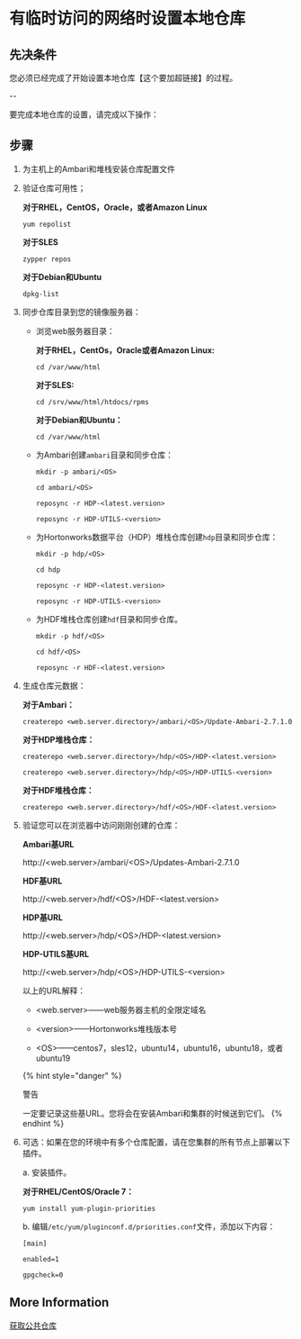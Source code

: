 # 有临时访问的网络时设置本地仓库

## 先决条件

您必须已经完成了开始设置本地仓库【这个要加超链接】的过程。

--

要完成本地仓库的设置，请完成以下操作：

## 步骤

1. 为主机上的Ambari和堆栈安装仓库配置文件

2. 验证仓库可用性；

   **对于RHEL，CentOS，Oracle，或者Amazon Linux**

   ```shell
   yum repolist
   ```

   **对于SLES**

   ```shell
   zypper repos
   ```

   **对于Debian和Ubuntu**

   ```shell
   dpkg-list
   ```

3. 同步仓库目录到您的镜像服务器：

   - 浏览web服务器目录：

     **对于RHEL，CentOs，Oracle或者Amazon Linux:**

     ```shell
     cd /var/www/html
     ```

     **对于SLES:**

     ```shell
     cd /srv/www/html/htdocs/rpms
     ```

     **对于Debian和Ubuntu：**

     ```shell
     cd /var/www/html
     ```

   - 为Ambari创建`ambari`目录和同步仓库：

     ```shell
     mkdir -p ambari/<OS>
     ```

     ```shell
     cd ambari/<OS>
     ```

     ```shell
     reposync -r HDP-<latest.version>
     ```

     ```shell
     reposync -r HDP-UTILS-<version>
     ```

   - 为Hortonworks数据平台（HDP）堆栈仓库创建`hdp`目录和同步仓库：

     ```shell
     mkdir -p hdp/<OS>
     ```

     ```shell
     cd hdp
     ```

     ```shell
     reposync -r HDP-<latest.version>
     ```

     ```shell
     reposync -r HDP-UTILS-<version>
     ```

   - 为HDF堆栈仓库创建`hdf`目录和同步仓库。

     ```shell
     mkdir -p hdf/<OS>
     ```

     ```shell
     cd hdf/<OS>
     ```

     ```shell
     reposync -r HDF-<latest.version>
     ```

4. 生成仓库元数据：

   **对于Ambari：**

   ```shell
   createrepo <web.server.directory>/ambari/<OS>/Update-Ambari-2.7.1.0
   ```

   **对于HDP堆栈仓库：**

   ```shell
   createrepo <web.server.directory>/hdp/<OS>/HDP-<latest.version>
   ```

   ```shell
   createrepo <web.server.directory>/hdp/<OS>/HDP-UTILS-<version>
   ```

   **对于HDF堆栈仓库：**

   ```shell
   createrepo <web.server.directory>/hdf/<OS>/HDF-<latest.version>
   ```

5. 验证您可以在浏览器中访问刚刚创建的仓库：

    **Ambari基URL**

    http://<web.server&gt;/ambari/<OS&gt;/Updates-Ambari-2.7.1.0

    **HDF基URL**

    http://<web.server&gt;/hdf/<OS&gt;/HDF-<latest.version&gt;

    **HDP基URL**

    http://<web.server&gt;/hdp/<OS&gt;/HDP-<latest.version&gt;

    **HDP-UTILS基URL**

    http://<web.server&gt;/hdp/<OS&gt;/HDP-UTILS-<version&gt;

   以上的URL解释：

   - <web.server&gt;——web服务器主机的全限定域名

   - <version&gt;——Hortonworks堆栈版本号

   - <OS&gt;——centos7，sles12，ubuntu14，ubuntu16，ubuntu18，或者ubuntu19

   {% hint style="danger" %}

   警告

   一定要记录这些基URL。您将会在安装Ambari和集群的时候送到它们。
   {% endhint %}

6. 可选：如果在您的环境中有多个仓库配置，请在您集群的所有节点上部署以下插件。

   a. 安装插件。

   **对于RHEL/CentOS/Oracle 7：**

   ```shell
   yum install yum-plugin-priorities
   ```

   b. 编辑`/etc/yum/pluginconf.d/priorities.conf`文件，添加以下内容：

   ```shell
   [main]
   ```

   ```shell
   enabled=1
   ```

   ```shell
   gpgcheck=0
   ```

## More Information

[获取公共仓库](../../03-obtaining-public-repositories/README.md)